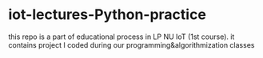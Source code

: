 # iot-lectures-Python-practice
this repo is a part of educational process in LP NU IoT (1st course). it contains project I coded during our programming&amp;algorithmization classes
